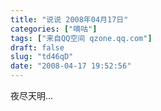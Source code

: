 ```yaml
---
title: "说说 2008年04月17日"
categories: ["嘀咕"]
tags: ["来自QQ空间 qzone.qq.com"]
draft: false
slug: "td46qD"
date: "2008-04-17 19:52:56"
---
```


夜尽天明...
